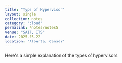 ```yaml
---
title: "Type of Hypervisor"
layout: single
collection: notes
category: "cloud"
permalink: /notes/notes5
venue: "SAIT, ITS"
date: 2025-05-22
location: "Alberta, Canada"
---
```


Here's a simple explanation of the types of hypervisors